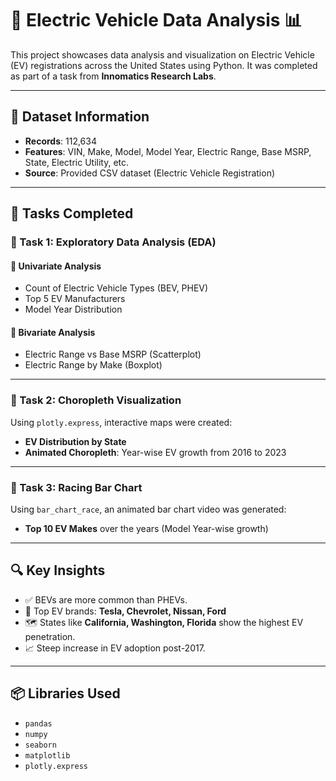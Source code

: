 # 🔋 Electric Vehicle Data Analysis 📊

This project showcases data analysis and visualization on Electric Vehicle (EV) registrations across the United States using Python. It was completed as part of a task from **Innomatics Research Labs**.

---

## 📁 Dataset Information

- **Records**: 112,634
- **Features**: VIN, Make, Model, Model Year, Electric Range, Base MSRP, State, Electric Utility, etc.
- **Source**: Provided CSV dataset (Electric Vehicle Registration)

---

## 🧪 Tasks Completed

### 📌 Task 1: Exploratory Data Analysis (EDA)

#### 🔹 Univariate Analysis
- Count of Electric Vehicle Types (BEV, PHEV)
- Top 5 EV Manufacturers
- Model Year Distribution

#### 🔹 Bivariate Analysis
- Electric Range vs Base MSRP (Scatterplot)
- Electric Range by Make (Boxplot)

---

### 📌 Task 2: Choropleth Visualization

Using `plotly.express`, interactive maps were created:
- **EV Distribution by State**
- **Animated Choropleth**: Year-wise EV growth from 2016 to 2023

---

### 📌 Task 3: Racing Bar Chart

Using `bar_chart_race`, an animated bar chart video was generated:
- **Top 10 EV Makes** over the years (Model Year-wise growth)

---

## 🔍 Key Insights

- ✅ BEVs are more common than PHEVs.
- 🚗 Top EV brands: **Tesla, Chevrolet, Nissan, Ford**
- 🗺️ States like **California, Washington, Florida** show the highest EV penetration.
- 📈 Steep increase in EV adoption post-2017.

---

## 📦 Libraries Used

- `pandas`
- `numpy`
- `seaborn`
- `matplotlib`
- `plotly.express`
